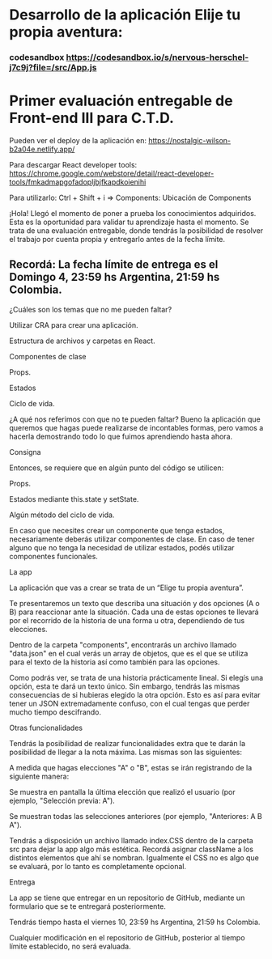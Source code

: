 # Desarrollo de la aplicación Elije tu propia aventura:
### codesandbox https://codesandbox.io/s/nervous-herschel-j7c9j?file=/src/App.js

# Primer evaluación entregable de Front-end III para C.T.D.

Pueden ver el deploy de la aplicación en: https://nostalgic-wilson-b2a04e.netlify.app/

Para descargar React developer tools:
https://chrome.google.com/webstore/detail/react-developer-tools/fmkadmapgofadopljbjfkapdkoienihi

Para utilizarlo: Ctrl + Shift + i => Components: Ubicación de Components

¡Hola! Llegó el momento de poner a prueba los conocimientos adquiridos. Esta es la oportunidad para validar tu aprendizaje hasta el momento. Se trata de una evaluación entregable, donde tendrás la posibilidad de resolver el trabajo por cuenta propia y entregarlo antes de la fecha límite.

## Recordá: La fecha límite de entrega es el Domingo 4, 23:59 hs Argentina, 21:59 hs Colombia.

¿Cuáles son los temas que no me pueden faltar?

Utilizar CRA para crear una aplicación.

Estructura de archivos y carpetas en React.

Componentes de clase

Props.

Estados

Ciclo de vida.

¿A qué nos referimos con que no te pueden faltar? Bueno la aplicación que queremos que hagas puede realizarse de incontables formas, pero vamos a hacerla demostrando todo lo que fuimos aprendiendo hasta ahora.

Consigna

Entonces, se requiere que en algún punto del código se utilicen:

Props.

Estados mediante this.state y setState.

Algún método del ciclo de vida.

En caso que necesites crear un componente que tenga estados, necesariamente deberás utilizar componentes de clase. En caso de tener alguno que no tenga la necesidad de utilizar estados, podés utilizar componentes funcionales.

La app

La aplicación que vas a crear se trata de un “Elige tu propia aventura”.

Te presentaremos un texto que describa una situación y dos opciones (A o B) para reaccionar ante la situación. Cada una de estas opciones te llevará por el recorrido de la historia de una forma u otra, dependiendo de tus elecciones.

Dentro de la carpeta "components", encontrarás un archivo llamado "data.json" en el cual verás un array de objetos, que es el que se utiliza para el texto de la historia así como también para las opciones.

Como podrás ver, se trata de una historia prácticamente lineal. Si elegís una opción, esta te dará un texto único. Sin embargo, tendrás las mismas consecuencias de si hubieras elegido la otra opción. Esto es así para evitar tener un JSON extremadamente confuso, con el cual tengas que perder mucho tiempo descifrando.

Otras funcionalidades

Tendrás la posibilidad de realizar funcionalidades extra que te darán la posibilidad de llegar a la nota máxima. Las mismas son las siguientes:

A medida que hagas elecciones "A" o "B", estas se irán registrando de la siguiente manera:

Se muestra en pantalla la última elección que realizó el usuario (por ejemplo, "Selección previa: A").

Se muestran todas las selecciones anteriores (por ejemplo, "Anteriores: A B A").

Tendrás a disposición un archivo llamado index.CSS dentro de la carpeta src para dejar la app algo más estética. Recordá asignar className a los distintos elementos que ahí se nombran. Igualmente el CSS no es algo que se evaluará, por lo tanto es completamente opcional.

Entrega

La app se tiene que entregar en un repositorio de GitHub, mediante un formulario que se te entregará posteriormente.

Tendrás tiempo hasta el viernes 10, 23:59 hs Argentina, 21:59 hs Colombia.

Cualquier modificación en el repositorio de GitHub, posterior al tiempo límite establecido, no será evaluada.
